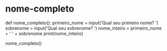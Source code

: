 # nome-completo
def nome_completo():
 primeiro_nome = input('Qual seu primeiro nome? ')
 sobrenome = input('Qual seu sobrenome? ')
 nome_inteiro = primeiro_nome + ' ' + sobrenome
 print(nome_inteiro)

nome_completo()
